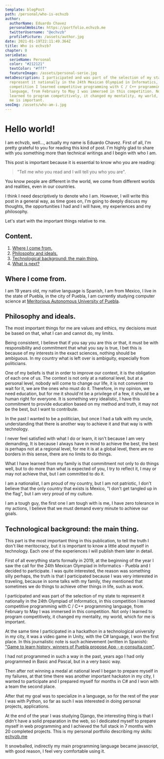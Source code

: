 ```yaml
---
template: blogPost
path: /personal/who-is-echvzb
author:
  authorName: Eduardo Chavez
  personalWebsite: https://portfolio.echvzb.me
  twitterUsername: "@echvzb"
  profilePicture: /assets/author.jpg
date: 2021-01-19T22:11:49.364Z
title: Who is echvzb?
chapter: 0
serieData:
  serieName: Personal
  color: "#212121"
  textColor: "#fff"
  featureImage: /assets/personal-serie.jpg
metaDescription: I participated and was part of the selection of my state to
  represent it nationally in the 24th Mexican Olympiad in Informatics, in this
  competition I learned competitive programming with C / C++ programming
  language, from February to May I was immersed in this competition. Not only I
  learned to program competitively, it changed my mentality, my world, which for
  me is important.
seoImg: /assets/who-am-i.jpg
---
```

# Hello world!

I am echvzb, well..., actually my name is Eduardo Chavez. First of all, I'm pretty grateful to you for reading this kind of post. I'm highly glad to share with you something more than technical writings and I begin with who I am.

This post is important because it is essential to know who you are reading:

> "Tell me who you read and I will tell you who you are". 

You know people are different in the world, we come from different worlds and realities, even in our countries.

I think I need descriptively to denote who I am. However, I will write this post in a general way, as time goes on, I'm going to deeply discuss my thoughts, the opportunities I had and I will have, my experiences and my philosophy.

Let's start with the important things relative to me.

## Content.

1. [Where I come from.](#where-i-come-from)
2. [Philosophy and ideals.](#philosophy-and-ideals)
3. [Technological background: the main thing.](#technological-background-the-main-thing)
4. [What is next?]()
<div id='where-i-come'></div>

## Where I come from.

I am 19 years old, my native language is Spanish, I am from Mexico, I live in the state of Puebla, in the city of Puebla, I am currently studying computer science at [Meritorious Autonomous University of Puebla](https://www.buap.mx/).

<div id='ideals'></div>

## Philosophy and ideals.
The most important things for me are values and ethics, my decisions must be based on that, what I can and cannot do, my limits.

Being consistent, I believe that if you say you are this or that, it must be with responsibility and commitment that what you say is true, I bet this is because of my interests in the exact sciences, nothing should be ambiguous. In my country what is left over is ambiguity, especially from politicians.

One of my beliefs is that in order to improve our context, it is the obligation of each one of us. The context is not only at a national level, but at a personal level, nobody will come to change our life, it is not convenient to wait for it, we are the ones who must do it. Therefore, in my opinion, we need education, but for me it should'nt be a privilege of a few, it should be a human right for everyone. It is something very idealistic, I have this commitment to provide education based on my method and truth, it may not be the best, but I want to contribute.

In the past I wanted to be a politician, but once I had a talk with my uncle, understanding that there is another way to achieve it and that way is with technology.

I never feel satisfied with what I do or learn, it isn't because I am very demanding, It is because I always have in mind to achieve the best, the best is perhaps not at a regional level, for me it is at a global level, there are no borders in this sense, there are no limits to do things.

What I have learned from my family is that commitment not only to do things well, but to do more than what is expected of you, I try to reflect it, I may or may not achieve that, but I am committed to do it.

I am a nationalist, I am proud of my country, but I am not patriotic, I don't believe that the only country that exists is Mexico, "I don't get tangled up in the flag", but I am very proud of my culture.

I am a tough guy, the first one I am tough with is me, I have zero tolerance in my actions, I believe that we must demand every minute to achieve our goals.

<div id='tech-bg'></div>

## Technological background: the main thing.

This part is the most important thing in this publication, to tell the truth I don't like meritocracy, but it is important to know a little about myself in technology. Each one of the experiences I will publish them later in detail.

First of all everything starts formally in 2019, at the beginning of the year I saw the call for the 24th Mexican Olympiad in Informatics - Puebla and I decided to participate.
I was quite interested, the reason was something silly perhaps, the truth is that I participated because I was very interested in traveling, because in some talks with my family, they mentioned that sometimes we do things to achieve other things in life, such as work. 

I participated and was part of the selection of my state to represent it nationally in the 24th Olympiad of Informatics, in this competition I learned competitive programming with C / C++ programming language, from February to May I was immersed in this competition. Not only I learned to program competitively, it changed my mentality, my world, which for me is important.

At the same time I participated in a hackathon in a technological university in my city, it was a video game in Unity, with the C# language, I won the first place. In this journalistic note is such achievement (written in Spanish): ["Game to learn history, winners of Puebla propose App - e-consulta.com"](http://geeks.e-consulta.com/apps/video-juego-para-aprender-historia-proponen-ganadores-de-puebla-app/).

I had not programmed in such a way in the past, years ago I had only programmed in Basic and Pascal, but in a very basic way.

Then after not winning a medal at national level I began to prepare myself in my failures, at that time there was another important hackaton in my city, I wanted to participate and I prepared myself for months in C# and I won with a team the second place.

After that my goal was to specialize in a language, so for the rest of the year I was with Python, so far as such I was interested in doing personal projects, applications.

At the end of the year I was studying Django, the interesting thing is that I didn't have a solid preparation in the web, so I dedicated myself to prepare myself in web programming and I achieved the full stack in 7 months with 20 completed projects. This is my personal portfolio describing my skills: [echvzb.me](https://echvzb.me)

It snowballed, indirectly my main programming language became javascript, with good reason, I feel very comfortable using it.

<div id='whats-next'></div>
